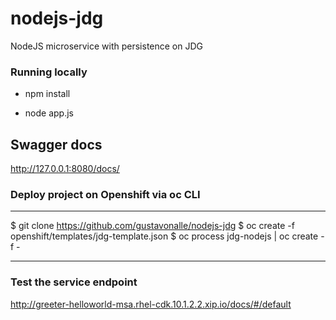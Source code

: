 # nodejs-jdg
NodeJS microservice with persistence on JDG


### Running locally 
* npm install

* node app.js

## Swagger docs
http://127.0.0.1:8080/docs/

### Deploy project on Openshift via oc CLI

----
$ git clone https://github.com/gustavonalle/nodejs-jdg 
$ oc create -f openshift/templates/jdg-template.json
$ oc process jdg-nodejs | oc create -f - 

----

### Test the service endpoint

http://greeter-helloworld-msa.rhel-cdk.10.1.2.2.xip.io/docs/#/default

